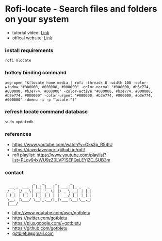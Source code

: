 # Rofi-locate - Search files and folders on your system
* tutorial video: [Link](https://www.youtube.com/watch?v=Oks3p_R54IU)
* offical website: [Link](https://www.youtube.com/user/gotbletu)

### install requirements
    rofi mlocate

### hotkey binding command
    xdg-open "$(locate home media | rofi -threads 0 -width 100 -color-window "#000000, #000000, #000000" -color-normal "#000000, #b3e774, #000000, #b3e774, #000000" -color-active "#000000, #b3e774, #000000, #b3e774, #000000" -color-urgent "#000000, #b3e774, #000000, #b3e774, #000000" -dmenu -i -p "locate:")"

### refresh locate command database
    sudo updatedb

### references
- https://www.youtube.com/watch?v=Oks3p_R54IU
- https://davedavenport.github.io/rofi/
- rofi playlist: https://www.youtube.com/playlist?list=PLqv94xWU9zZ0LVP1SEFQsLEYjZC_SUB3m

### contact

                 _   _     _      _         
      __ _  ___ | |_| |__ | | ___| |_ _   _ 
     / _` |/ _ \| __| '_ \| |/ _ \ __| | | |
    | (_| | (_) | |_| |_) | |  __/ |_| |_| |
     \__, |\___/ \__|_.__/|_|\___|\__|\__,_|
     |___/                                  

- http://www.youtube.com/user/gotbletu
- https://twitter.com/gotbletu
- https://plus.google.com/+gotbletu
- https://github.com/gotbletu
- gotbletu@gmail.com


